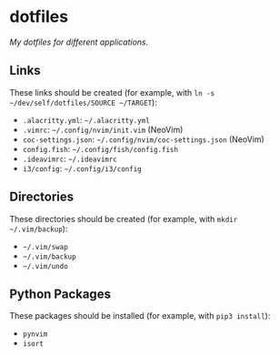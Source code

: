 # dotfiles
_My dotfiles for different applications._

## Links
These links should be created (for example, with `ln -s ~/dev/self/dotfiles/SOURCE ~/TARGET`):
- `.alacritty.yml`: `~/.alacritty.yml`
- `.vimrc`: `~/.config/nvim/init.vim` (NeoVim)
- `coc-settings.json`: `~/.config/nvim/coc-settings.json` (NeoVim)
- `config.fish`: `~/.config/fish/config.fish`
- `.ideavimrc`: `~/.ideavimrc`
- `i3/config`: `~/.config/i3/config`

## Directories
These directories should be created (for example, with `mkdir ~/.vim/backup`):
- `~/.vim/swap`
- `~/.vim/backup`
- `~/.vim/undo`

## Python Packages
These packages should be installed (for example, with `pip3 install`):
- `pynvim`
- `isort`
